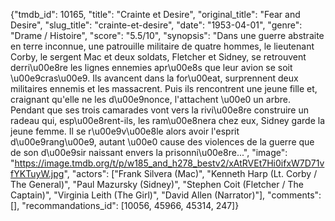 {"tmdb_id": 10165, "title": "Crainte et Desire", "original_title": "Fear and Desire", "slug_title": "crainte-et-desire", "date": "1953-04-01", "genre": "Drame / Histoire", "score": "5.5/10", "synopsis": "Dans une guerre abstraite en terre inconnue, une patrouille militaire de quatre hommes, le lieutenant Corby, le sergent Mac et deux soldats, Fletcher et Sidney, se retrouvent derri\u00e8re les lignes ennemies apr\u00e8s que leur avion se soit \u00e9cras\u00e9. Ils avancent dans la for\u00eat, surprennent deux militaires ennemis et les massacrent. Puis ils rencontrent une jeune fille et, craignant qu'elle ne les d\u00e9nonce, l'attachent \u00e0 un arbre. Pendant que ses trois camarades vont vers la rivi\u00e8re construire un radeau qui, esp\u00e8rent-ils, les ram\u00e8nera chez eux, Sidney garde la jeune femme. Il se r\u00e9v\u00e8le alors avoir l'esprit d\u00e9rang\u00e9, autant \u00e0 cause des violences de la guerre que de son d\u00e9sir naissant envers la prisonni\u00e8re...", "image": "https://image.tmdb.org/t/p/w185_and_h278_bestv2/xAtRVEt7Hi0ifxW7D71vfYKTuyW.jpg", "actors": ["Frank Silvera (Mac)", "Kenneth Harp (Lt. Corby / The General)", "Paul Mazursky (Sidney)", "Stephen Coit (Fletcher / The Captain)", "Virginia Leith (The Girl)", "David Allen (Narrator)"], "comments": [], "recommandations_id": [10056, 45966, 45314, 247]}